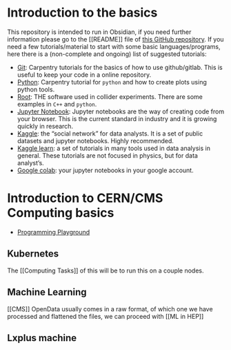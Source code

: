 # Introduction to the basics

This repository is intended to run in Obsidian, if you need further information please go to the [[README]] file of [this GitHub repository](https://github.com/SolenoiData/Obsidian-HEP-EPN).
If you need a few tutorials/material to start with some basic languages/programs, here there is a (non-complete and ongoing) list of suggested tutorials:

-   [Git](https://swcarpentry.github.io/git-novice/index.html): Carpentry tutorials for the basics of how to use github/gitlab. This is useful to keep your code in a online repository.
-   [Python](https://swcarpentry.github.io/python-novice-inflammation/): Carpentry tutorial for `python` and how to create plots using python tools.
-   [Root](https://root.cern/doc/master/group__Tutorials.html): THE software used in collider experiments. There are some examples in `C++` and `python`.
-   [Jupyter Notebook](https://docs.jupyter.org/en/latest/): Jupyter notebooks are the way of creating code from your browser. This is the current standard in industry and it is growing quickly in research.
-   [Kaggle](https://www.kaggle.com/): the “social network” for data analysts. It is a set of public datasets and jupyter notebooks. Highly recommended.
-   [Kaggle learn](https://www.kaggle.com/learn): a set of tutorials in many tools used in data analysis in general. These tutorials are not focused in physics, but for data analyst’s.
-   [Google colab](https://colab.research.google.com/): your jupyter notebooks in your google account.

# Introduction to CERN/CMS Computing basics

- [Programming Playground](https://killercoda.com)

## Kubernetes

The [[Computing Tasks]] of this will be to run this on a couple nodes.

## Machine Learning

[[CMS]] OpenData usually comes in a raw format, of which one we have processed and flattened the files, we can proceed with [[ML in HEP]]  

## Lxplus machine

